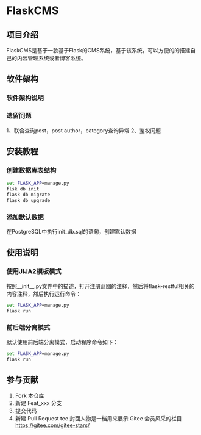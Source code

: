 # FlaskCMS

## 项目介绍

FlaskCMS是基于一款基于Flask的CMS系统，基于该系统，可以方便的的搭建自己的内容管理系统或者博客系统。

## 软件架构

### 软件架构说明

### 遗留问题

1、联合查询post，post author，category查询异常 2、鉴权问题

## 安装教程

### 创建数据库表结构

```bat
set FLASK_APP=manage.py
flsk db init
flask db migrate
flask db upgrade
```

### 添加默认数据

在PostgreSQL中执行init_db.sql的语句，创建默认数据

## 使用说明

### 使用JIJA2模板模式

按照__init__.py文件中的描述，打开注册蓝图的注释，然后将flask-restful相关的内容注释，然后执行运行命令：

```bat 
set FLASK_APP=manage.py
flask run
```

### 前后端分离模式

默认使用前后端分离模式，启动程序命令如下：

```bat 
set FLASK_APP=manage.py
flask run
```

## 参与贡献

1. Fork 本仓库
2. 新建 Feat_xxx 分支
3. 提交代码
4. 新建 Pull Request tee 封面人物是一档用来展示 Gitee 会员风采的栏目 https://gitee.com/gitee-stars/